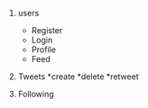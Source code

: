 1. users
    * Register
    * Login
    * Profile
    * Feed

2. Tweets
    *create
    *delete
    *retweet

3. Following
    

